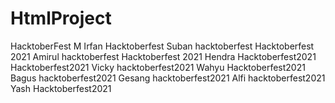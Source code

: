 # HtmlProject
HacktoberFest
M Irfan Hacktoberfest
Suban hacktoberfest
Hacktoberfest 2021
Amirul hacktoberfest
Hacktoberfest 2021
Hendra Hacktoberfest2021
Hacktoberfest2021
Vicky hacktoberfest2021
Wahyu Hacktoberfest2021
Bagus hacktoberfest2021
Gesang hacktoberfest2021
Alfi hacktoberfest2021 
Yash Hacktoberfest2021
